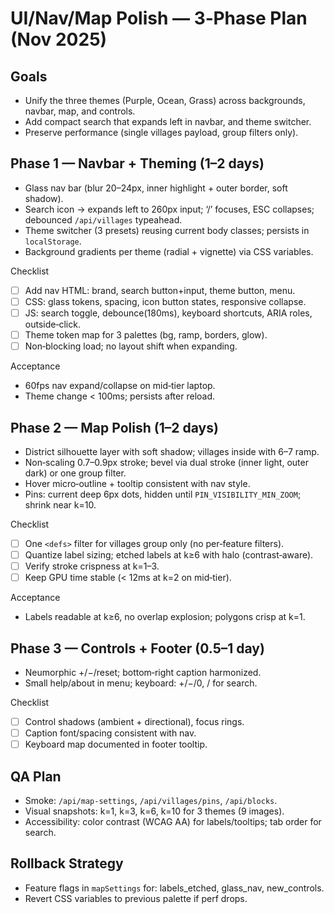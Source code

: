 # UI/Nav/Map Polish — 3‑Phase Plan (Nov 2025)

## Goals
- Unify the three themes (Purple, Ocean, Grass) across backgrounds, navbar, map, and controls.
- Add compact search that expands left in navbar, and theme switcher.
- Preserve performance (single villages payload, group filters only).

## Phase 1 — Navbar + Theming (1–2 days)
- Glass nav bar (blur 20–24px, inner highlight + outer border, soft shadow).
- Search icon → expands left to 260px input; ‘/’ focuses, ESC collapses; debounced `/api/villages` typeahead.
- Theme switcher (3 presets) reusing current body classes; persists in `localStorage`.
- Background gradients per theme (radial + vignette) via CSS variables.

Checklist
- [ ] Add nav HTML: brand, search button+input, theme button, menu.
- [ ] CSS: glass tokens, spacing, icon button states, responsive collapse.
- [ ] JS: search toggle, debounce(180ms), keyboard shortcuts, ARIA roles, outside‑click.
- [ ] Theme token map for 3 palettes (bg, ramp, borders, glow).
- [ ] Non‑blocking load; no layout shift when expanding.

Acceptance
- 60fps nav expand/collapse on mid‑tier laptop.
- Theme change < 100ms; persists after reload.

## Phase 2 — Map Polish (1–2 days)
- District silhouette layer with soft shadow; villages inside with 6–7 ramp.
- Non‑scaling 0.7–0.9px stroke; bevel via dual stroke (inner light, outer dark) or one group filter.
- Hover micro‑outline + tooltip consistent with nav style.
- Pins: current deep 6px dots, hidden until `PIN_VISIBILITY_MIN_ZOOM`; shrink near k=10.

Checklist
- [ ] One `<defs>` filter for villages group only (no per‑feature filters).
- [ ] Quantize label sizing; etched labels at k≥6 with halo (contrast‑aware).
- [ ] Verify stroke crispness at k=1–3.
- [ ] Keep GPU time stable (< 12ms at k=2 on mid‑tier).

Acceptance
- Labels readable at k≥6, no overlap explosion; polygons crisp at k=1.

## Phase 3 — Controls + Footer (0.5–1 day)
- Neumorphic +/−/reset; bottom‑right caption harmonized.
- Small help/about in menu; keyboard: +/−/0, / for search.

Checklist
- [ ] Control shadows (ambient + directional), focus rings.
- [ ] Caption font/spacing consistent with nav.
- [ ] Keyboard map documented in footer tooltip.

## QA Plan
- Smoke: `/api/map-settings`, `/api/villages/pins`, `/api/blocks`.
- Visual snapshots: k=1, k=3, k=6, k=10 for 3 themes (9 images).
- Accessibility: color contrast (WCAG AA) for labels/tooltips; tab order for search.

## Rollback Strategy
- Feature flags in `mapSettings` for: labels_etched, glass_nav, new_controls.
- Revert CSS variables to previous palette if perf drops.

